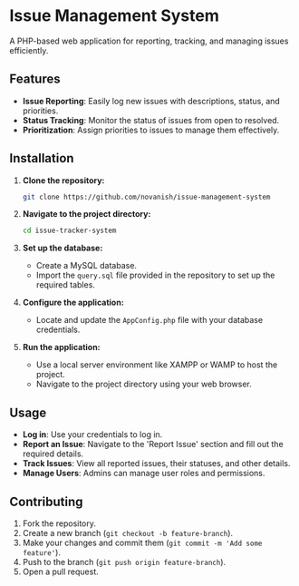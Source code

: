 # Issue Management System

A PHP-based web application for reporting, tracking, and managing issues efficiently.

## Features

- **Issue Reporting**: Easily log new issues with descriptions, status, and priorities.
- **Status Tracking**: Monitor the status of issues from open to resolved.
- **Prioritization**: Assign priorities to issues to manage them effectively.

## Installation

1. **Clone the repository:**

    ```bash
    git clone https://github.com/novanish/issue-management-system
    ```

2. **Navigate to the project directory:**

    ```bash
    cd issue-tracker-system
    ```

3. **Set up the database:**

    - Create a MySQL database.
    - Import the `query.sql` file provided in the repository to set up the required tables.

4. **Configure the application:**

    - Locate and update the `AppConfig.php` file with your database credentials.

5. **Run the application:**

    - Use a local server environment like XAMPP or WAMP to host the project.
    - Navigate to the project directory using your web browser.

## Usage

- **Log in**: Use your credentials to log in.
- **Report an Issue**: Navigate to the 'Report Issue' section and fill out the required details.
- **Track Issues**: View all reported issues, their statuses, and other details.
- **Manage Users**: Admins can manage user roles and permissions.

## Contributing

1. Fork the repository.
2. Create a new branch (`git checkout -b feature-branch`).
3. Make your changes and commit them (`git commit -m 'Add some feature'`).
4. Push to the branch (`git push origin feature-branch`).
5. Open a pull request.
